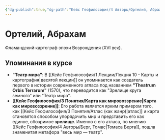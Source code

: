 ```yaml
---
{"dg-publish":true,"dg-path":"Кейс Геофилософия/4 Авторы/Ортелий, Абрахам","permalink":"/kejs-geofilosofiya/4-avtory/ortelij-abraham/","dgShowLocalGraph":true}
---
```


# Ортелий, Абрахам

Фламандский картограф эпохи Возрождения (XVI век).

## Упоминания в курсе
- **"Театр мира"**: В [[Кейс Геофилософия/1 Лекции/Лекция 10 - Карты и картография\|десятой лекции]] он упоминается как создатель первого в истории современного атласа под названием **"Theatrum Orbis Terrarum"** (1570), что переводится как "Зрелище круга земного" или "Театр мира".
- **[[Кейс Геофилософия/3 Понятия/Карта как мировоззрение\|Карта как мировоззрение]]**: Его работа является ярким примером того, как [[Кейс Геофилософия/3 Понятия/Атлас (как жанр)\|атлас]] и карта становятся способом упорядочить мир и представить его как единое, обозримое **зрелище**. Именно с его атласа, по мнению [[Кейс Геофилософия/4 Авторы/Берг, Томас\|Томаса Берга]], пошла знаменитая метафора "весь мир — театр".